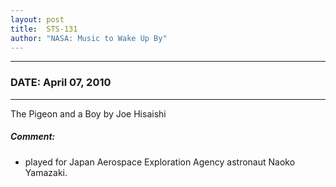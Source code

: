 ```yaml
---
layout: post
title:  STS-131
author: "NASA: Music to Wake Up By"
---
```


----
### DATE: April 07, 2010
----
The Pigeon and a Boy by Joe Hisaishi

##### Comment:
* played for Japan Aerospace Exploration Agency astronaut Naoko Yamazaki.
